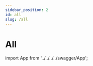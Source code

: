 ```yaml
---
sidebar_position: 2
id: all
slug: /all
---
```


# All

import App from '../../../../swagger/App';

<App />

